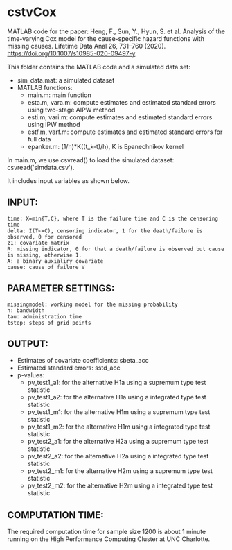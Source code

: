 # cstvCox
MATLAB code for the paper:
Heng, F., Sun, Y., Hyun, S. et al. Analysis of the time-varying Cox model for the cause-specific hazard functions with missing causes. Lifetime Data Anal 26, 731–760 (2020). https://doi.org/10.1007/s10985-020-09497-y

This folder contains the MATLAB code and a simulated data set:
* sim_data.mat: a simulated dataset
* MATLAB functions:
	+ main.m: main function
	+ esta.m, vara.m: compute estimates and estimated standard errors using two-stage AIPW method
	+ esti.m, vari.m: compute estimates and estimated standard errors using IPW method
	+ estf.m, varf.m: compute estimates and estimated standard errors for full data
	+ epanker.m: (1/h)*K((t_k-t)/h), K is Epanechnikov kernel

In main.m, we use csvread() to load the simulated dataset: csvread('simdata.csv').

It includes input variables as shown below. 
	
INPUT:
------
	time: X=min{T,C}, where T is the failure time and C is the censoring time
	delta: I(T<=C), censoring indicator, 1 for the death/failure is observed, 0 for censored
	z1: covariate matrix
	R: missing indicator, 0 for that a death/failure is observed but cause is missing, otherwise 1.
	A: a binary auxialiry covariate
	cause: cause of failure V
	
PARAMETER SETTINGS:
-------------------
	missingmodel: working model for the missing probability
	h: bandwidth
	tau: administration time
	tstep: steps of grid points
	
OUTPUT:
-------
* Estimates of covariate coefficients: sbeta_acc
* Estimated standard errors: sstd_acc
* p-values: 
    + pv_test1_a1: for the alternative H1a using a supremum type test statistic
	+ pv_test1_a2: for the alternative H1a using a integrated type test statistic
	+ pv_test1_m1: for the alternative H1m using a supremum type test statistic
	+ pv_test1_m2: for the alternative H1m using a integrated type test statistic
	+ pv_test2_a1: for the alternative H2a using a supremum type test statistic
	+ pv_test2_a2: for the alternative H2a using a integrated type test statistic
	+ pv_test2_m1: for the alternative H2m using a supremum type test statistic
	+ pv_test2_m2: for the alternative H2m using a integrated type test statistic
	
COMPUTATION TIME:
-----------------
The required computation time for sample size 1200 is about 1 minute running on the High Performance Computing Cluster at UNC Charlotte.

